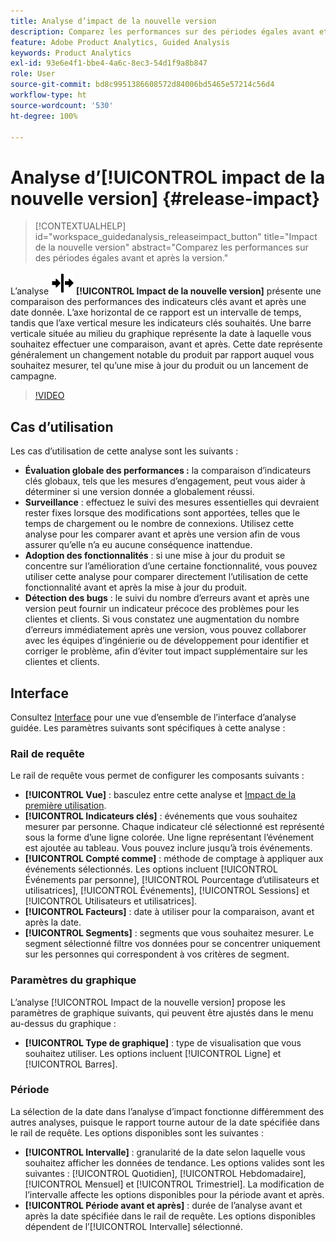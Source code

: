 ```yaml
---
title: Analyse d’impact de la nouvelle version
description: Comparez les performances sur des périodes égales avant et après la version.
feature: Adobe Product Analytics, Guided Analysis
keywords: Product Analytics
exl-id: 93e6e4f1-bbe4-4a6c-8ec3-54d1f9a8b847
role: User
source-git-commit: bd8c9951386608572d84006bd5465e57214c56d4
workflow-type: ht
source-wordcount: '530'
ht-degree: 100%

---
```


# Analyse d’[!UICONTROL impact de la nouvelle version] {#release-impact}

<!-- markdownlint-disable MD034 -->

>[!CONTEXTUALHELP]
>id="workspace_guidedanalysis_releaseimpact_button"
>title="Impact de la nouvelle version"
>abstract="Comparez les performances sur des périodes égales avant et après la version."

<!-- markdownlint-enable MD034 -->

L’analyse ![Version](/help/assets/icons/Release.svg) **[!UICONTROL Impact de la nouvelle version]** présente une comparaison des performances des indicateurs clés avant et après une date donnée. L’axe horizontal de ce rapport est un intervalle de temps, tandis que l’axe vertical mesure les indicateurs clés souhaités. Une barre verticale située au milieu du graphique représente la date à laquelle vous souhaitez effectuer une comparaison, avant et après. Cette date représente généralement un changement notable du produit par rapport auquel vous souhaitez mesurer, tel qu’une mise à jour du produit ou un lancement de campagne.

>[!VIDEO](https://video.tv.adobe.com/v/3423448/?quality=12&learn=on&captions=fre_fr)

## Cas d’utilisation

Les cas d’utilisation de cette analyse sont les suivants :

* **Évaluation globale des performances :** la comparaison d’indicateurs clés globaux, tels que les mesures d’engagement, peut vous aider à déterminer si une version donnée a globalement réussi.
* **Surveillance** : effectuez le suivi des mesures essentielles qui devraient rester fixes lorsque des modifications sont apportées, telles que le temps de chargement ou le nombre de connexions. Utilisez cette analyse pour les comparer avant et après une version afin de vous assurer qu’elle n’a eu aucune conséquence inattendue.
* **Adoption des fonctionnalités** : si une mise à jour du produit se concentre sur l’amélioration d’une certaine fonctionnalité, vous pouvez utiliser cette analyse pour comparer directement l’utilisation de cette fonctionnalité avant et après la mise à jour du produit.
* **Détection des bugs** : le suivi du nombre d’erreurs avant et après une version peut fournir un indicateur précoce des problèmes pour les clientes et clients. Si vous constatez une augmentation du nombre d’erreurs immédiatement après une version, vous pouvez collaborer avec les équipes d’ingénierie ou de développement pour identifier et corriger le problème, afin d’éviter tout impact supplémentaire sur les clientes et clients.

## Interface

Consultez [Interface](../overview.md#interface) pour une vue d’ensemble de l’interface d’analyse guidée. Les paramètres suivants sont spécifiques à cette analyse :

### Rail de requête

Le rail de requête vous permet de configurer les composants suivants :

* **[!UICONTROL Vue]** : basculez entre cette analyse et [Impact de la première utilisation](first-use-impact.md).
* **[!UICONTROL Indicateurs clés]** : événements que vous souhaitez mesurer par personne. Chaque indicateur clé sélectionné est représenté sous la forme d’une ligne colorée. Une ligne représentant l’événement est ajoutée au tableau. Vous pouvez inclure jusqu’à trois événements.
* **[!UICONTROL Compté comme]** : méthode de comptage à appliquer aux événements sélectionnés. Les options incluent [!UICONTROL Événements par personne], [!UICONTROL Pourcentage d’utilisateurs et utilisatrices], [!UICONTROL Événements], [!UICONTROL Sessions] et [!UICONTROL Utilisateurs et utilisatrices].
* **[!UICONTROL Facteurs]** : date à utiliser pour la comparaison, avant et après la date.
* **[!UICONTROL Segments]** : segments que vous souhaitez mesurer. Le segment sélectionné filtre vos données pour se concentrer uniquement sur les personnes qui correspondent à vos critères de segment.

### Paramètres du graphique

L’analyse [!UICONTROL Impact de la nouvelle version] propose les paramètres de graphique suivants, qui peuvent être ajustés dans le menu au-dessus du graphique :

* **[!UICONTROL Type de graphique]** : type de visualisation que vous souhaitez utiliser. Les options incluent [!UICONTROL Ligne] et [!UICONTROL Barres].

### Période

La sélection de la date dans l’analyse d’impact fonctionne différemment des autres analyses, puisque le rapport tourne autour de la date spécifiée dans le rail de requête. Les options disponibles sont les suivantes :

* **[!UICONTROL Intervalle]** : granularité de la date selon laquelle vous souhaitez afficher les données de tendance. Les options valides sont les suivantes : [!UICONTROL Quotidien], [!UICONTROL Hebdomadaire], [!UICONTROL Mensuel] et [!UICONTROL Trimestriel]. La modification de l’intervalle affecte les options disponibles pour la période avant et après.
* **[!UICONTROL Période avant et après]** : durée de l’analyse avant et après la date spécifiée dans le rail de requête. Les options disponibles dépendent de l’[!UICONTROL Intervalle] sélectionné.


<!--
## Example

See below for an example of the analysis.

![Release impact](../assets/release-impact.png)

-->

